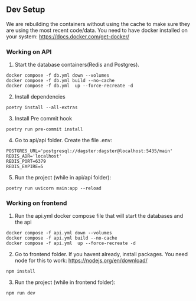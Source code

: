 ## Dev Setup
We are rebuilding the containers without using the cache to make sure they are using the most recent code/data. You need to have docker installed on your system: https://docs.docker.com/get-docker/

### Working on API

1. Start the database containers(Redis and Postgres).
```
docker compose -f db.yml down --volumes
docker compose -f db.yml build --no-cache
docker compose -f db.yml  up --force-recreate -d
```
2. Install dependencies
```
poetry install --all-extras
```
3. Install Pre commit hook
```
poetry run pre-commit install
```
4. Go to api/api folder. Create the file .env:
```
POSTGRES_URL='postgresql://dagster:dagster@localhost:5435/main'
REDIS_ADR='localhost'
REDIS_PORT=6379
REDIS_EXPIRE=5
```
5. Run the project (while in api/api folder):
```
poetry run uvicorn main:app --reload
```

### Working on frontend
1. Run the api.yml docker compose file that will start the databases and the api
```
docker compose -f api.yml down --volumes
docker compose -f api.yml build --no-cache
docker compose -f api.yml  up --force-recreate -d
```
2. Go to frontend folder. If you havent already, install packages. You need node for this to work: https://nodejs.org/en/download/
```
npm install
```
3. Run the project (while in frontend folder):
```
npm run dev
```